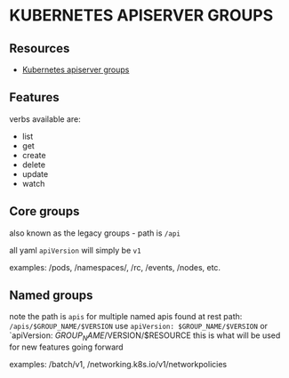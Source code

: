 # KUBERNETES APISERVER GROUPS

## Resources
- [Kubernetes apiserver groups](https://kubernetes.io/docs/reference/using-api/#api-groups)

## Features

verbs available are:
- list
- get
- create
- delete
- update
- watch

## Core groups
also known as the legacy groups - path is `/api`

all yaml `apiVersion` will simply be `v1`

examples: /pods, /namespaces/, /rc, /events, /nodes, etc.

## Named groups
note the path is `apis` for multiple named apis
found at rest path: `/apis/$GROUP_NAME/$VERSION`
use `apiVersion: $GROUP_NAME/$VERSION` or `apiVersion: $GROUP_NAME/$VERSION/$RESOURCE
this is what will be used for new features going forward

examples: /batch/v1, /networking.k8s.io/v1/networkpolicies